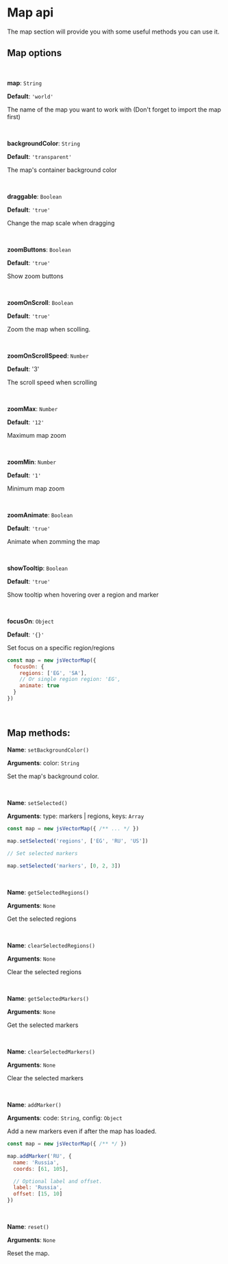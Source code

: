 # Map api
The map section will provide you with some useful methods you can use it.

## Map options

<br>

**map**: `String`

**Default**: `'world'`

The name of the map you want to work with (Don't forget to import the map first)

<br>

**backgroundColor**: `String`

**Default**: `'transparent'`

The map's container background color

<br>

**draggable**: `Boolean`

**Default**: `'true'`

Change the map scale when dragging

<br>

**zoomButtons**: `Boolean`

**Default**: `'true'`

Show zoom buttons

<br>

**zoomOnScroll**: `Boolean`

**Default**: `'true'`

Zoom the map when scolling.

<br>

**zoomOnScrollSpeed**: `Number`

**Default**: '3'

The scroll speed when scrolling

<br>

**zoomMax**: `Number`

**Default**: `'12'`

Maximum map zoom

<br>

**zoomMin**: `Number`

**Default**: `'1'`

Minimum map zoom

<br>

**zoomAnimate**: `Boolean`

**Default**: `'true'`

Animate when zomming the map

<br>

**showTooltip**: `Boolean`

**Default**: `'true'`

Show tooltip when hovering over a region and marker

<br>

**focusOn**: `Object`

**Default**: `'{}'`

Set focus on a specific region/regions
```javascript
const map = new jsVectorMap({ 
  focusOn: {
    regions: ['EG', 'SA'],
    // Or single region region: 'EG',
    animate: true
  }
})
```
<br>

## Map methods:

**Name**: `setBackgroundColor()`

**Arguments**: color: `String`

Set the map's background color.

<br>

**Name**: `setSelected()`

**Arguments**: type: markers | regions, keys: `Array`

```js
const map = new jsVectorMap({ /** ... */ })
  
map.setSelected('regions', ['EG', 'RU', 'US'])

// Set selected markers

map.setSelected('markers', [0, 2, 3])
```
<br>

**Name**: `getSelectedRegions()`

**Arguments**: `None`

Get the selected regions

<br>

**Name**: `clearSelectedRegions()`

**Arguments**: `None`

Clear the selected regions

<br>

**Name**: `getSelectedMarkers()`

**Arguments**: `None`

Get the selected markers

<br>

**Name**: `clearSelectedMarkers()`

**Arguments**: `None`

Clear the selected markers

<br>

**Name**: `addMarker()`

**Arguments**: code: `String`, config: `Object`

Add a new markers even if after the map has loaded.

```js
const map = new jsVectorMap({ /** */ })

map.addMarker('RU', {
  name: 'Russia',
  coords: [61, 105],

  // Optional label and offset.
  label: 'Russia',
  offset: [15, 10]
})
```
<br>

**Name**: `reset()`

**Arguments**: `None`

Reset the map.

